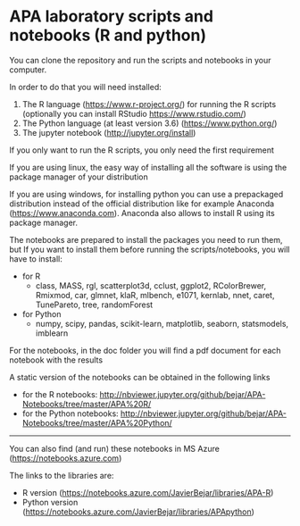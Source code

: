 # APA laboratory scripts and notebooks (R and python)

You can clone the repository and run the scripts and notebooks in your computer. 

In order to do that you will need installed:

1. The R language (https://www.r-project.org/) for running the R scripts (optionally you can install RStudio https://www.rstudio.com/)
2. The Python language (at least version 3.6) (https://www.python.org/)
3. The jupyter notebook (http://jupyter.org/install)

If you only want to run the R scripts, you only need the first requirement

If you are using linux, the easy way of installing all the software is using the package manager of your distribution

If you are using windows, for installing python you can use a prepackaged distribution instead of the official distribution like for example Anaconda (https://www.anaconda.com). Anaconda also allows to install R using its package manager.

The notebooks are prepared to install the packages you need to run them, but If you want to install them before running the scripts/notebooks, you will have to install:

* for R
    * class, MASS, rgl, scatterplot3d, cclust, ggplot2, RColorBrewer, Rmixmod, car, glmnet, klaR, mlbench,
     e1071, kernlab, nnet, caret, TunePareto, tree, randomForest
* for Python
    * numpy, scipy, pandas, scikit-learn, matplotlib, seaborn, statsmodels, imblearn

For the notebooks, in the doc folder you will find a pdf document for each notebook with the results 

A static version of the notebooks can be obtained in the following links

* for the R notebooks: http://nbviewer.jupyter.org/github/bejar/APA-Notebooks/tree/master/APA%20R/
* for the Python notebooks: http://nbviewer.jupyter.org/github/bejar/APA-Notebooks/tree/master/APA%20Python/
---
You can also find (and run) these notebooks in MS Azure (https://notebooks.azure.com)

The links to the libraries are:

* R version (https://notebooks.azure.com/JavierBejar/libraries/APA-R)
* Python version (https://notebooks.azure.com/JavierBejar/libraries/APApython)



